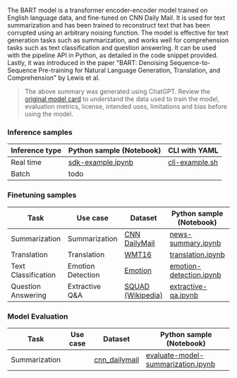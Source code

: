 The BART model is a transformer encoder-encoder model trained on English language data, and fine-tuned on CNN Daily Mail. It is used for text summarization and has been trained to reconstruct text that has been corrupted using an arbitrary noising function. The model is effective for text generation tasks such as summarization, and works well for comprehension tasks such as text classification and question answering. It can be used with the pipeline API in Python, as detailed in the code snippet provided. Lastly, it was introduced in the paper "BART: Denoising Sequence-to-Sequence Pre-training for Natural Language Generation, Translation, and Comprehension" by Lewis et al.


> The above summary was generated using ChatGPT. Review the [original model card](https://huggingface.co/facebook/bart-large-cnn) to understand the data used to train the model, evaluation metrics, license, intended uses, limitations and bias before using the model.

### Inference samples

Inference type|Python sample (Notebook)|CLI with YAML
|--|--|--|
Real time|[sdk-example.ipynb](https://aka.ms/azureml-infer-sdk)|[cli-example.sh](https://aka.ms/azureml-infer-cli)
Batch | todo


### Finetuning samples

Task|Use case|Dataset|Python sample (Notebook)|CLI with YAML
|---|--|--|--|--|
Summarization|Summarization|[CNN DailyMail](https://huggingface.co/datasets/cnn_dailymail)|[news-summary.ipynb](https://aka.ms/azureml-ft-sdk-news-summary)|[news-summary.sh](https://aka.ms/azureml-ft-cli-news-summary)
Translation|Translation|[WMT16](https://huggingface.co/datasets/cnn_dailymail)|[translation.ipynb](https://aka.ms/azureml-ft-sdk-translation)|[translation.sh](https://aka.ms/azureml-ft-cli-translation)
Text Classification|Emotion Detection|[Emotion](https://huggingface.co/datasets/dair-ai/emotion)|[emotion-detection.ipynb](https://aka.ms/azureml-ft-sdk-emotion-detection)|[emotion-detection.sh](https://aka.ms/azureml-ft-cli-emotion-detection)
Question Answering|Extractive Q&A|[SQUAD (Wikipedia)](https://huggingface.co/datasets/squad)|[extractive-qa.ipynb](https://aka.ms/azureml-ft-sdk-extractive-qa)|[extractive-qa.sh](https://aka.ms/azureml-ft-cli-extractive-qa)


### Model Evaluation

|Task|Use case|Dataset|Python sample (Notebook)|
|---|--|--|--|
|Summarization||[cnn_dailymail](https://huggingface.co/datasets/cnn_dailymail)|[evaluate-model-summarization.ipynb](https://aka.ms/azureml-eval-sdk-summarization)|
